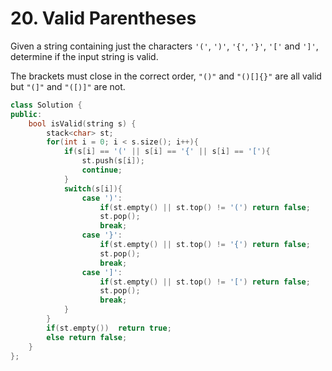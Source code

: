# 20. Valid Parentheses

Given a string containing just the characters `'('`, `')'`, `'{'`, `'}'`, `'['` and `']'`, determine if the input string is valid.

The brackets must close in the correct order, `"()"` and `"()[]{}"` are all valid but `"(]"` and `"([)]"` are not.

```c++
class Solution {
public:
    bool isValid(string s) {
  	    stack<char> st;
		for(int i = 0; i < s.size(); i++){
			if(s[i] == '(' || s[i] == '{' || s[i] == '['){
				st.push(s[i]);
				continue;	
			}
			switch(s[i]){
				case ')':  
					if(st.empty() || st.top() != '(') return false;
					st.pop();
					break;
				case '}':
					if(st.empty() || st.top() != '{') return false;
					st.pop();
					break;
				case ']':
					if(st.empty() || st.top() != '[') return false;
					st.pop();
					break;
			}
		}      
		if(st.empty())  return true;
		else return false;
    }
};
```

